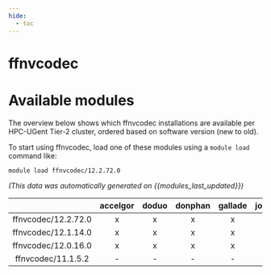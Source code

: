 ```yaml
---
hide:
  - toc
---
```


ffnvcodec
=========

# Available modules


The overview below shows which ffnvcodec installations are available per HPC-UGent Tier-2 cluster, ordered based on software version (new to old).

To start using ffnvcodec, load one of these modules using a `module load` command like:

```shell
module load ffnvcodec/12.2.72.0
```

*(This data was automatically generated on {{modules_last_updated}})*

| |accelgor|doduo|donphan|gallade|joltik|litleo|shinx|
| :---: | :---: | :---: | :---: | :---: | :---: | :---: | :---: |
|ffnvcodec/12.2.72.0|x|x|x|x|x|x|x|
|ffnvcodec/12.1.14.0|x|x|x|x|x|x|x|
|ffnvcodec/12.0.16.0|x|x|x|x|x|x|x|
|ffnvcodec/11.1.5.2|-|-|-|-|-|x|x|
